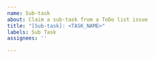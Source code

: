 ```yaml
---
name: Sub-task
about: Claim a sub-task from a ToDo list issue
title: "[Sub-task]: <TASK_NAME>"
labels: Sub Task
assignees: ''

---
```


<!-- This can be left empty -->
